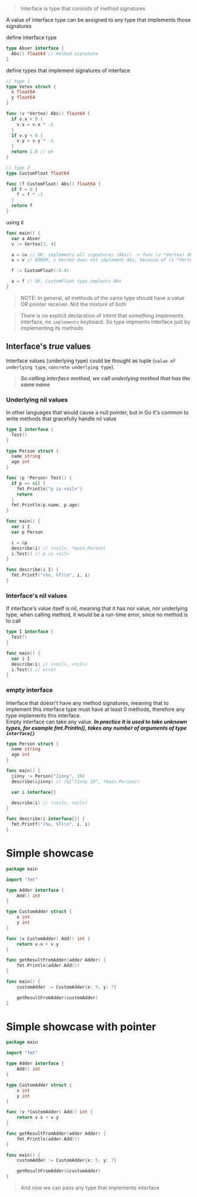 > Interface is type that consists of method signatures

A value of interface type can be assigned to any type that implements those signatures

define interface type
```go
type Abser interface {
  Abs() float64 // method signature
}
```

define types that implement signatures of interface
```go
// type 1
type Vetex struct {
  x float64
  y float64
}

func (v *Vertex) Abs() float64 {
  if v.x < 0 {
    v.x = v.x * -1
  }
  if v.y < 0 {
    v.y = v.y * -1
  }
  return 1.0 // ok
}

// type 2
type CustomFloat float64

func (f CustomFloat) Abs() float64 {
  if f < 0 {
    f = f * -1
  }
  return f
}
```


using it
```go
func main() {
  var a Abser
  v := Vertex{3, 4}

  a = &v // OK, implements all signatures (Abs() -> func (v *Vertex) Abs() float64)  = (&{3 4}, *main.Vetex)
  a = v // ERROR, v Vertex does not implement Abs, because of (v *Vertex)

  f := CustomFloat(-5.4)

  a = f // OK, CustomFloat type implents Abs 
}
```
> NOTE: In general, all methods of the same type should have a value OR pointer receiver. Not the mixture of both

> There is no explicit declaration of intent that something implements interface, no `implements` keyboard.
> So type impments interface just by implementing its methods


## Interface's _true_ values
Interface values (underlying type) could be thought as tuple (`value of underlying type`, `concrete underlying type`).  
> **_So calling interface method, we call underlying method that has the same name_**


### Underlying nil values
In other languages that would cause a null pointer, but in Go it's common to write methods that gracefully handle nil value
```go
type I interface {
  Test()
}

type Person struct {
  name string
  age int
}

func (p *Person) Test() {
  if p == nil {
    fmt.Println("p is <nil>")
    return
  }
  fmt.Println(p.name, p.age)
}

func main() {
  var i I
  var p Person

  i = &p
  describe(i) // (<nil>, *main.Person)
  i.Test() // p is <nil>
}

func describe(i I) {
  fmt.Printf("(%v, %T)\n", i, i)
}
```

### Interface's nil values
If interface's value itself is nil, meaning that it has nor value, nor underlying type, when calling method, it would be a run-time error, since no method is to call
```go
type I interface {
  Test()
}

func main() {
  var i I
  describe(i) // (<nil>, <nil>)
  i.Test() // error
}
```

### empty interface
Interface that doesn't have any method signatures, meaning that to implement this interface type must have at least 0 methods, therefore any type implements this interface.  
Empty interface can take any value. **_In practice it is used to take unknown types, for example fmt.Println(), takes any number of arguments of type `interface{}`_**

```go
type Person struct {
  name string
  age int
}

func main() {
  jinny := Person{"Jinny", 19}
  describe(&jinny) // (&{"Jinny 19", *main.Person})

  var i interface{}

  describe(i) // (<nil>, <nil>)
}

func describe(i interface{}) {
  fmt.Printf("(%v, %T)\n", i, i)
}
```

# Simple showcase

```go
package main

import "fmt"

type Adder interface {
	Add() int
}

type CustomAdder struct {
	x int
	y int
}

func (v CustomAdder) Add() int {
	return v.x + v.y
}

func getResultFromAdder(adder Adder) {
	fmt.Println(adder.Add())
}

func main() {
	customAdder := CustomAdder{x: 5, y: 7}

	getResultFromAdder(customAdder)
}

```

# Simple showcase with pointer
```go
package main

import "fmt"

type Adder interface {
	Add() int
}

type CustomAdder struct {
	x int
	y int
}

func (v *CustomAdder) Add() int {
	return v.x + v.y
}

func getResultFromAdder(adder Adder) {
	fmt.Println(adder.Add())
}

func main() {
	customAdder := CustomAdder{x: 5, y: 7}

	getResultFromAdder(&customAdder)
}

```

> And now we can pass any type that implements interface
